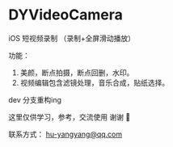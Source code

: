 # DYVideoCamera
iOS 短视频录制 （录制+全屏滑动播放）

功能：
1. 美颜，断点拍摄，断点回删，水印。
2. 视频编辑包含滤镜处理，音乐合成，贴纸选择。

dev 分支重构ing

这里仅供学习，参考，交流使用 谢谢 🙏

联系方式： hu-yangyang@qq.com
